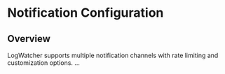 # Notification Configuration

## Overview
LogWatcher supports multiple notification channels with rate limiting and customization options.
...